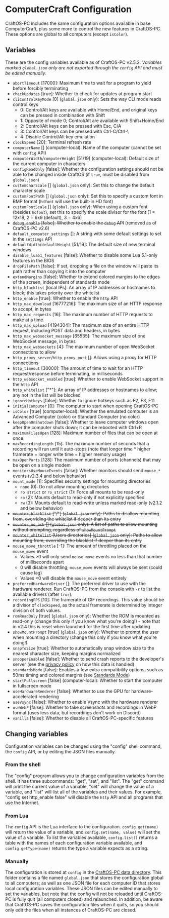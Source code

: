 # ComputerCraft Configuration
CraftOS-PC includes the same configuration options available in base ComputerCraft, plus some more to control the new features in CraftOS-PC. These options are global to all computers (except `isColor`).

## Variables
These are the config variables available as of CraftOS-PC v2.5.2. *Variables marked `global.json` only are not exported through the `config` API and must be edited manually.*
* `abortTimeout` [17000]: Maximum time to wait for a program to yield before forcibly terminating
* `checkUpdates` [true]: Whether to check for updates at program start
* `cliControlKeyMode` [0] (`global.json` only): Sets the way CLI mode reads control keys
  * 0: Control/Alt keys are available with Home/End, and original keys can be pressed in combination with Shift
  * 1: Opposite of mode 0; Control/Alt are available with Shift+Home/End
  * 2: Control/Alt keys can be pressed with Esc, C/A
  * 3: Control/Alt keys can be pressed with Ctrl-C/Ctrl-\\
  * 4: Disable Control/Alt key emulation
* `clockSpeed` [20]: Terminal refresh rate
* `computerName` [] (computer-local): Name of the computer (cannot be set with `config` API)
* `computerWidth`/`computerHeight` [51/19] (computer-local): Default size of the current computer in characters
* `configReadOnly` [false]: Whether the configuration settings should not be able to be changed inside CraftOS (if `true`, must be disabled from `global.json`)
* `customCharScale` [] (`global.json` only): Set this to change the default character scale
* `customFontPath` [] (`global.json` only): Set this to specify a custom font in BMP format (`hdfont` will use the built-in HD font)
* `customFontScale` [] (`global.json` only): When using a custom font (besides `hdfont`), set this to specify the scale divisor for the font (1 = 12x18, 2 = 6x9 (default), 3 = 4x6)
* ~~`debug_enable` [false]: Whether to enable the `debug` API~~ (removed as of CraftOS-PC v2.6)
* `default_computer_settings` []: A string with some default settings to set in the `settings` API
* `defaultWidth`/`defaultHeight` [51/19]: The default size of new terminal windows
* `disable_lua51_features` [false]: Whether to disable some Lua 5.1-only features in the BIOS
* `dropFilePath` [false]: If set, dropping a file on the window will paste its path rather than copying it into the computer
* `extendMargins` [false]: Whether to extend colored margins to the edges of the screen, independent of standards mode
* `http_blacklist` [local IPs]: An array of IP addresses or hostnames to block; this takes priority over the whitelist
* `http_enable` [true]: Whether to enable the `http` API
* `http_max_download` [16777216]: The maximum size of an HTTP response to accept, in bytes
* `http_max_requests` [16]: The maximum number of HTTP requests to make at a time
* `http_max_upload` [4194304]: The maximum size of an entire HTTP request, including POST data and headers, in bytes
* `http_max_websocket_message` [65535]: The maximum size of one WebSocket message, in bytes
* `http_max_websockets` [4]: The maximum number of open WebSocket connections to allow
* `http_proxy_server`/`http_proxy_port` []: Allows using a proxy for HTTP connections
* `http_timeout` [30000]: The amount of time to wait for an HTTP request/response before terminating, in milliseconds
* `http_websocket_enabled` [true]: Whether to enable WebSocket support in the `http` API
* `http_whitelist` ["*"]: An array of IP addresses or hostnames to allow; any not in the list will be blocked
* `ignoreHotkeys` [false]: Whether to ignore hotkeys such as F2, F3, F11
* `initialComputer` [0]: The computer to start when opening CraftOS-PC
* `isColor` [true] (computer-local): Whether the emulated computer is an Advanced Computer (color) or Standard Computer (no color)
* `keepOpenOnShutdown` [false]: Whether to leave computer windows open after the computer shuts down; it can be rebooted with Ctrl+R
* `maximumFilesOpen` [128]: Maximum number of files that can be open at once
* `maxRecordingLength` [15]: The maximum number of seconds that a recording will run until it auto-stops (note that longer time * higher framerate = longer write time = higher memory usage)
* `maxOpenPorts` [128]: The maximum number of ports (channels) that may be open on a single modem
* `monitorsUseMouseEvents` [false]: Whether monitors should send `mouse_*` events (v2.3.4 and below behavior)
* `mount_mode` [1]: Specifies security settings for mounting directories
  * `none` (0): Do not allow mounting directories
  * `ro strict` or `ro_strict` (1): Force all mounts to be read-only
  * `ro` (2): Mounts default to read-only if not explicitly specified
  * `rw` (3): Mounts default to read-write unless marked read-only (v2.1.2 and below behavior)
* ~~`mounter_blacklist` ["/"] (`global.json` only): Paths to disallow mounting from, overriding the whitelist if deeper than its entry~~
* ~~`mounter_no_ask` [] (`global.json` only): A list of paths to allow mounting without prompting, regardless of `showMountPrompt`~~
* ~~`mounter_whitelist` [Users directories] (`global.json` only): Paths to allow mounting from, overriding the blacklist if deeper than its entry~~
* `mouse_move_throttle` [-1]: The amount of throttling placed on the `mouse_move` event
  * Values \>0 will only send `mouse_move` events no less than that number of milliseconds apart
  * 0 will disable throttling; `mouse_move` events will always be sent (could cause lag)
  * Values \<0 will disable the `mouse_move` event entirely
* `preferredHardwareDriver` []: The preferred driver to use with the hardware renderer. Run CraftOS-PC from the console with `-r` to list the available drivers (after `tror`).
* `recordingFPS` [10]: The framerate of GIF recordings. This value should be a divisor of `clockSpeed`, as the actual framerate is determined by integer division of both values.
* `romReadOnly` [true] (`global.json` only): Whether the ROM is mounted as read-only (change this only if you know what you're doing!) - note that in v2.4 this is reset when launched for the first time after updating
* `showMountPrompt` [true] (`global.json` only): Whether to prompt the user when mounting a directory (change this only if you know what you're doing!)
* `snapToSize` [true]: Whether to automatically snap window size to the nearest character size, keeping margins normalized
* `snooperEnabled` [false]: Whether to send crash reports to the developer's server (see the [privacy policy](privacy) on how this data is handled)
* `standardsMode` [false]: Enables a few extra compatibility options, such as 50ms timing and colored margins (see [Standards Mode](standards))
* `startFullscreen` [false] (computer-local): Whether to start the computer in fullscreen mode
* `useHardwareRenderer` [false]: Whether to use the GPU for hardware-accelerated rendering
* `useVsync` [false]: Whether to enable Vsync with the hardware renderer
* `useWebP` [false]: Whether to take screenshots and recordings in WebP format (uses less data, but recordings don't work on Discord)
* `vanilla` [false]: Whether to disable all CraftOS-PC-specific features

## Changing variables
Configuration variables can be changed using the "config" shell command, the `config` API, or by editing the JSON files manually.

### From the shell
The "config" program allows you to change configuration variables from the shell. It has three subcommands: "get", "set", and "list". The "get" command will print the current value of a variable, "set" will change the value of a variable, and "list" will list all of the variables and their values. For example, "config set http_enable false" will disable the `http` API and all programs that use the Internet.

### From Lua
The `config` API is the Lua interface to the configuration. `config.get(name)` will return the value of a variable, and `config.set(name, value)` will set the value of a variable. To list the variables available, `config.list()` returns a table with the names of each configuration variable available, and `config.getType(name)` returns the type a variable expects as a string.

### Manually
The configuration is stored at `config` in the [CraftOS-PC data directory](saves). This folder contains a file named `global.json` that stores the configuration global to all computers; as well as one JSON file for each computer ID that stores local configuration variables. These JSON files can be edited manually to set the variables, but note that the config will not be reloaded until CraftOS-PC is fully quit (all computers closed) and relaunched. In addition, be aware that CraftOS-PC saves the configuration files when it quits, so you should only edit the files when all instances of CraftOS-PC are closed.

